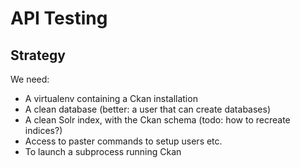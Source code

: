 # API Testing

## Strategy

We need:

* A virtualenv containing a Ckan installation
* A clean database (better: a user that can create databases)
* A clean Solr index, with the Ckan schema (todo: how to recreate indices?)
* Access to paster commands to setup users etc.
* To launch a subprocess running Ckan
